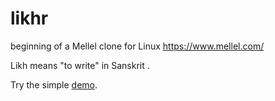 # likhr

beginning of a Mellel clone for Linux https://www.mellel.com/

Likh means "to write" in Sanskrit
.

Try the simple [demo](https://htmlpreview.github.io/?https://raw.githubusercontent.com/handyc/likhr/refs/heads/main/html/likhr.html).

